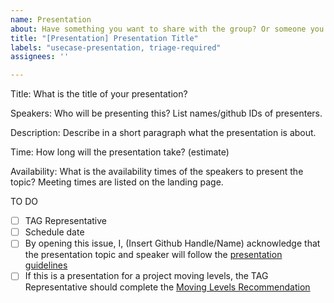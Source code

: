 ```yaml
---
name: Presentation
about: Have something you want to share with the group? Or someone you would like to invite to speak? Propose a presentation for the TAG-Security weekly meetings.
title: "[Presentation] Presentation Title"
labels: "usecase-presentation, triage-required"
assignees: ''

---
```

Title: What is the title of your presentation?

Speakers: Who will be presenting this? List names/github IDs of presenters.

Description: Describe in a short paragraph what the presentation is about.

Time: How long will the presentation take? (estimate)

Availability: What is the availability times of the speakers to present the topic? Meeting times are listed on the landing page.

TO DO
- [ ] TAG Representative
- [ ] Schedule date
- [ ] By opening this issue, I, (Insert Github Handle/Name) acknowledge that the presentation topic and speaker will follow the [presentation guidelines](../CONTRIBUTING.md#present-to-the-tag)
- [ ] If this is a presentation for a project moving levels, the TAG Representative should complete the [Moving Levels Recommendation](../project-resources/moving-levels-review-template.md)
